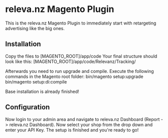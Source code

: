 # releva.nz Magento Plugin
This is the releva.nz Magento Plugin to immediately start with retargeting advertising like the big ones.

## Installation
Copy the files to [MAGENTO_ROOT]/app/code
Your final structure should look like this: [MAGENTO_ROOT]/app/code/Relevanz/Tracking/

Afterwards you need to run upgrade and compile. Execute the following commands in the Magento root folder:
bin/magento setup:upgrade
bin/magento setup:di:compile

Base installation is already finished!

## Configuration
Now login to your admin area and navigate to releva.nz Dashboard (Report -> releva.nz Dashboard). Now select your shop from the drop down and enter your API Key. The setup is finished and you're ready to go!
